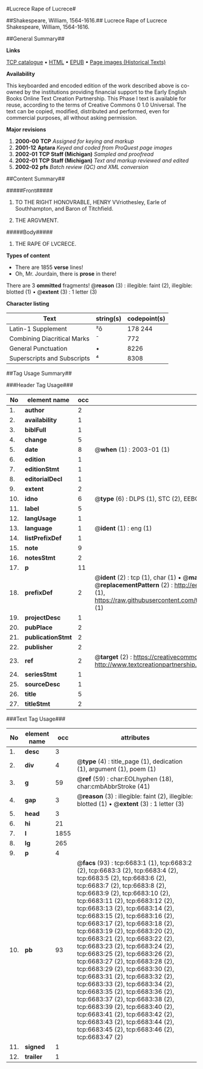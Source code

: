 #Lucrece Rape of Lucrece#

##Shakespeare, William, 1564-1616.##
Lucrece
Rape of Lucrece
Shakespeare, William, 1564-1616.

##General Summary##

**Links**

[TCP catalogue](http://www.ota.ox.ac.uk/tcp/)  • 
[HTML](http://tei.it.ox.ac.uk/tcp/Texts-HTML/free/A12/A12035.html)  • 
[EPUB](http://tei.it.ox.ac.uk/tcp/Texts-EPUB/free/A12/A12035.epub) • 
[Page images (Historical Texts)](https://data.historicaltexts.jisc.ac.uk/view?pubId=eebo-99842059e&pageId=eebo-99842059e-6683-1)

**Availability**

This keyboarded and encoded edition of the
	       work described above is co-owned by the institutions
	       providing financial support to the Early English Books
	       Online Text Creation Partnership. This Phase I text is
	       available for reuse, according to the terms of Creative
	       Commons 0 1.0 Universal. The text can be copied,
	       modified, distributed and performed, even for
	       commercial purposes, all without asking permission.

**Major revisions**

1. __2000-00__ __TCP__ *Assigned for keying and markup*
1. __2001-12__ __Aptara__ *Keyed and coded from ProQuest page images*
1. __2002-01__ __TCP Staff (Michigan)__ *Sampled and proofread*
1. __2002-01__ __TCP Staff (Michigan)__ *Text and markup reviewed and edited*
1. __2002-02__ __pfs__ *Batch review (QC) and XML conversion*

##Content Summary##

#####Front#####

1. TO THE RIGHT
HONOVRABLE, HENRY
VVriothesley, Earle of Southhampton,
and Baron of Titchfield.

1. THE ARGVMENT.

#####Body#####

1. THE RAPE OF
LVCRECE.

**Types of content**

  * There are 1855 **verse** lines!
  * Oh, Mr. Jourdain, there is **prose** in there!

There are 3 **ommitted** fragments! 
 @__reason__ (3) : illegible: faint (2), illegible: blotted (1)  •  @__extent__ (3) : 1 letter (3)

**Character listing**


|Text|string(s)|codepoint(s)|
|---|---|---|
|Latin-1 Supplement|²ô|178 244|
|Combining             Diacritical Marks|̄|772|
|General Punctuation|•|8226|
|Superscripts             and Subscripts|⁴|8308|

##Tag Usage Summary##

###Header Tag Usage###

|No|element name|occ|attributes|
|---|---|---|---|
|1.|__author__|2||
|2.|__availability__|1||
|3.|__biblFull__|1||
|4.|__change__|5||
|5.|__date__|8| @__when__ (1) : 2003-01 (1)|
|6.|__edition__|1||
|7.|__editionStmt__|1||
|8.|__editorialDecl__|1||
|9.|__extent__|2||
|10.|__idno__|6| @__type__ (6) : DLPS (1), STC (2), EEBO-CITATION (1), PROQUEST (1), VID (1)|
|11.|__label__|5||
|12.|__langUsage__|1||
|13.|__language__|1| @__ident__ (1) : eng (1)|
|14.|__listPrefixDef__|1||
|15.|__note__|9||
|16.|__notesStmt__|2||
|17.|__p__|11||
|18.|__prefixDef__|2| @__ident__ (2) : tcp (1), char (1)  •  @__matchPattern__ (2) : ([0-9\-]+):([0-9IVX]+) (1), (.+) (1)  •  @__replacementPattern__ (2) : http://eebo.chadwyck.com/downloadtiff?vid=$1&page=$2 (1), https://raw.githubusercontent.com/textcreationpartnership/Texts/master/tcpchars.xml#$1 (1)|
|19.|__projectDesc__|1||
|20.|__pubPlace__|2||
|21.|__publicationStmt__|2||
|22.|__publisher__|2||
|23.|__ref__|2| @__target__ (2) : https://creativecommons.org/publicdomain/zero/1.0/ (1), http://www.textcreationpartnership.org/docs/. (1)|
|24.|__seriesStmt__|1||
|25.|__sourceDesc__|1||
|26.|__title__|5||
|27.|__titleStmt__|2||


###Text Tag Usage###

|No|element name|occ|attributes|
|---|---|---|---|
|1.|__desc__|3||
|2.|__div__|4| @__type__ (4) : title_page (1), dedication (1), argument (1), poem (1)|
|3.|__g__|59| @__ref__ (59) : char:EOLhyphen (18), char:cmbAbbrStroke (41)|
|4.|__gap__|3| @__reason__ (3) : illegible: faint (2), illegible: blotted (1)  •  @__extent__ (3) : 1 letter (3)|
|5.|__head__|3||
|6.|__hi__|21||
|7.|__l__|1855||
|8.|__lg__|265||
|9.|__p__|4||
|10.|__pb__|93| @__facs__ (93) : tcp:6683:1 (1), tcp:6683:2 (2), tcp:6683:3 (2), tcp:6683:4 (2), tcp:6683:5 (2), tcp:6683:6 (2), tcp:6683:7 (2), tcp:6683:8 (2), tcp:6683:9 (2), tcp:6683:10 (2), tcp:6683:11 (2), tcp:6683:12 (2), tcp:6683:13 (2), tcp:6683:14 (2), tcp:6683:15 (2), tcp:6683:16 (2), tcp:6683:17 (2), tcp:6683:18 (2), tcp:6683:19 (2), tcp:6683:20 (2), tcp:6683:21 (2), tcp:6683:22 (2), tcp:6683:23 (2), tcp:6683:24 (2), tcp:6683:25 (2), tcp:6683:26 (2), tcp:6683:27 (2), tcp:6683:28 (2), tcp:6683:29 (2), tcp:6683:30 (2), tcp:6683:31 (2), tcp:6683:32 (2), tcp:6683:33 (2), tcp:6683:34 (2), tcp:6683:35 (2), tcp:6683:36 (2), tcp:6683:37 (2), tcp:6683:38 (2), tcp:6683:39 (2), tcp:6683:40 (2), tcp:6683:41 (2), tcp:6683:42 (2), tcp:6683:43 (2), tcp:6683:44 (2), tcp:6683:45 (2), tcp:6683:46 (2), tcp:6683:47 (2)|
|11.|__signed__|1||
|12.|__trailer__|1||

